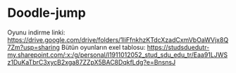 # Doodle-jump

Oyunu indirme linki: https://drive.google.com/drive/folders/1liFfnkhzKTdcXzadCxmVbOaWVjx8Q7Zm?usp=sharing 
Bütün oyunların exel tablosu: https://studsduedutr-my.sharepoint.com/:x:/g/personal/l1911012052_stud_sdu_edu_tr/Eaa91LJWSz1DuKaTbrC3xycB2xga87ZZpX5BAC8DqkfLdg?e=BnsnsJ
